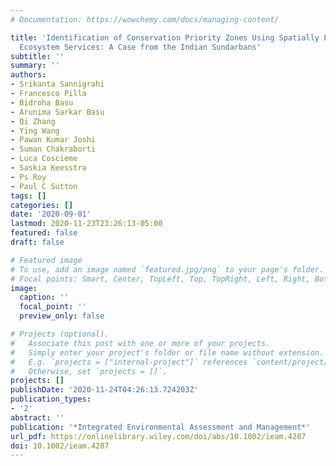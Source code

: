 ```yaml
---
# Documentation: https://wowchemy.com/docs/managing-content/

title: 'Identification of Conservation Priority Zones Using Spatially Explicit Valued
  Ecosystem Services: A Case from the Indian Sundarbans'
subtitle: ''
summary: ''
authors:
- Srikanta Sannigrahi
- Francesco Pilla
- Bidroha Basu
- Arunima Sarkar Basu
- Qi Zhang
- Ying Wang
- Pawan Kumar Joshi
- Suman Chakraborti
- Luca Coscieme
- Saskia Keesstra
- Ps Roy
- Paul C Sutton
tags: []
categories: []
date: '2020-09-01'
lastmod: 2020-11-23T23:26:13-05:00
featured: false
draft: false

# Featured image
# To use, add an image named `featured.jpg/png` to your page's folder.
# Focal points: Smart, Center, TopLeft, Top, TopRight, Left, Right, BottomLeft, Bottom, BottomRight.
image:
  caption: ''
  focal_point: ''
  preview_only: false

# Projects (optional).
#   Associate this post with one or more of your projects.
#   Simply enter your project's folder or file name without extension.
#   E.g. `projects = ["internal-project"]` references `content/project/deep-learning/index.md`.
#   Otherwise, set `projects = []`.
projects: []
publishDate: '2020-11-24T04:26:13.724203Z'
publication_types:
- '2'
abstract: ''
publication: '*Integrated Environmental Assessment and Management*'
url_pdf: https://onlinelibrary.wiley.com/doi/abs/10.1002/ieam.4287
doi: 10.1002/ieam.4287
---
```

